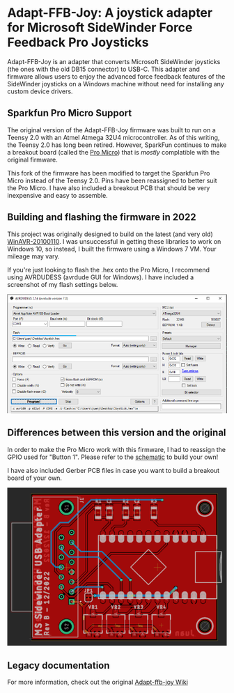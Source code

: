 # Adapt-FFB-Joy: A joystick adapter for Microsoft SideWinder Force Feedback Pro Joysticks #

Adapt-FFB-Joy is an adapter that converts Microsoft SideWinder joysticks (the ones with the old DB15 connector) to USB-C. This adapter and firmware allows users to enjoy the advanced force feedback features of the SideWinder joysticks on a Windows machine without need for installing any custom device drivers.

## Sparkfun Pro Micro Support ##

The original version of the Adapt-FFB-Joy firmware was built to run on a Teensy 2.0 with an Atmel Atmega 32U4 microcontroller. As of this writing, the Teensy 2.0 has long been retired. However, SparkFun continues to make a breakout board (called the [Pro Micro](https://www.sparkfun.com/products/12640)) that is *mostly* complatible with the original firmware. 

This fork of the firmware has been modified to target the Sparkfun Pro Micro instead of the Teensy 2.0. Pins have been reassigned to better suit the Pro Micro. I have also included a breakout PCB that should be very inexpensive and easy to assemble.

## Building and flashing the firmware in 2022 ##

This project was originally designed to build on the latest (and very old) [WinAVR-20100110](https://sourceforge.net/projects/winavr/files/WinAVR/20100110/). I was unsuccessful in getting these libraries to work on Windows 10, so instead, I built the firmware using a Windows 7 VM. Your mileage may vary. 

If you're just looking to flash the .hex onto the Pro Micro, I recommend using AVRDUDESS (avrdude GUI for Windows). I have included a screenshot of my flash settings below. 

![](downloads/avrdudess.png?raw=true)

## Differences between this version and the original ##

In order to make the Pro Micro work with this firmware, I had to reassign the GPIO used for "Button 1". Please refer to the [schematic](downloads/../pcb/MS%20Sidewinder%20Adapter_SCH.pdf) to build your own! 

I have also included Gerber PCB files in case you want to build a breakout board of your own. 

![](downloads/pcb.png?raw=true)

## Legacy documentation ##

For more information, check out the original [Adapt-ffb-joy Wiki](https://github.com/tloimu/adapt-ffb-joy/blob/wiki/README.md)
